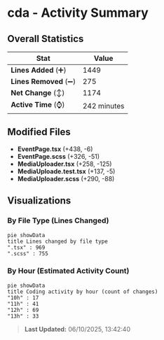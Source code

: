 # cda - Activity Summary 

## Overall Statistics

| Stat                   | Value                                                             |
| ---------------------- | ----------------------------------------------------------------- |
| **Lines Added** (➕)   | 1449                                          |
| **Lines Removed** (➖) | 275                                        |
| **Net Change** (↕)    | 1174                |
| **Active Time** (⌚)   | 242 minutes |


## Modified Files
- **EventPage.tsx** (+438, -6)
- **EventPage.scss** (+326, -51)
- **MediaUploader.tsx** (+258, -125)
- **MediaUploade.test.tsx** (+137, -5)
- **MediaUploader.scss** (+290, -88)

## Visualizations

### By File Type (Lines Changed)

```mermaid
pie showData
title Lines changed by file type
".tsx" : 969
".scss" : 755
```

### By Hour (Estimated Activity Count)

```mermaid
pie showData
title Coding activity by hour (count of changes)
"10h" : 17
"11h" : 41
"12h" : 69
"13h" : 33
```


> **Last Updated:** 06/10/2025, 13:42:40
